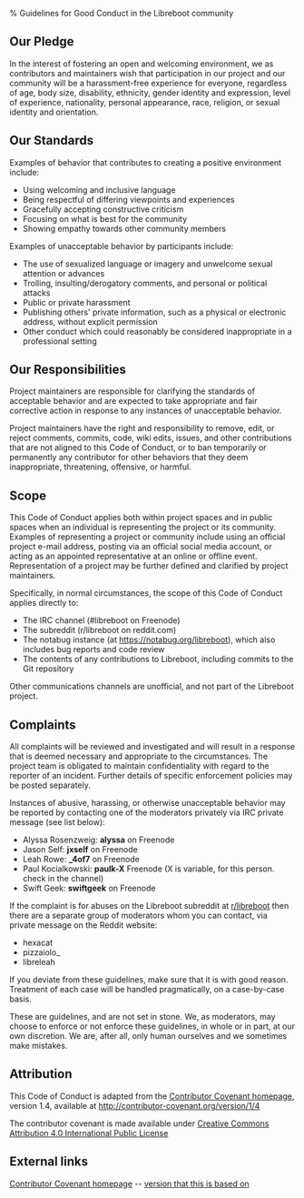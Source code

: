 % Guidelines for Good Conduct in the Libreboot community

Our Pledge
----------

In the interest of fostering an open and welcoming environment, we as
contributors and maintainers wish that participation in our project and our
community will be a harassment-free experience for everyone, regardless of age,
body size, disability, ethnicity, gender identity and expression, level of
experience, nationality, personal appearance, race, religion, or sexual identity
and orientation.

Our Standards
-------------

Examples of behavior that contributes to creating a positive environment
include:

* Using welcoming and inclusive language
* Being respectful of differing viewpoints and experiences
* Gracefully accepting constructive criticism
* Focusing on what is best for the community
* Showing empathy towards other community members

Examples of unacceptable behavior by participants include:

* The use of sexualized language or imagery and unwelcome sexual attention or
advances
* Trolling, insulting/derogatory comments, and personal or political attacks
* Public or private harassment
* Publishing others' private information, such as a physical or electronic
  address, without explicit permission
* Other conduct which could reasonably be considered inappropriate in a
  professional setting

Our Responsibilities
--------------------

Project maintainers are responsible for clarifying the standards of acceptable
behavior and are expected to take appropriate and fair corrective action in
response to any instances of unacceptable behavior.

Project maintainers have the right and responsibility to remove, edit, or
reject comments, commits, code, wiki edits, issues, and other contributions
that are not aligned to this Code of Conduct, or to ban temporarily or
permanently any contributor for other behaviors that they deem inappropriate,
threatening, offensive, or harmful.

Scope
-----

This Code of Conduct applies both within project spaces and in public spaces
when an individual is representing the project or its community. Examples of
representing a project or community include using an official project e-mail
address, posting via an official social media account, or acting as an appointed
representative at an online or offline event. Representation of a project may be
further defined and clarified by project maintainers.

Specifically, in normal circumstances, the scope of this Code of Conduct applies
directly to:

* The IRC channel (#libreboot on Freenode)
* The subreddit (r/libreboot on reddit.com)
* The notabug instance (at <https://notabug.org/libreboot>), which also
  includes bug reports and code review
* The contents of any contributions to Libreboot, including commits to the Git
  repository

Other communications channels are unofficial, and not part of the Libreboot
project.

Complaints
----------

All complaints will be reviewed and investigated and will result in a response
that is deemed necessary and appropriate to the circumstances. The project team
is obligated to maintain confidentiality with regard to the reporter of an
incident. Further details of specific enforcement policies may be posted
separately.

Instances of abusive, harassing, or otherwise unacceptable behavior may be
reported by contacting one of the moderators privately via IRC private message
(see list below):

* Alyssa Rosenzweig: **alyssa** on Freenode
* Jason Self: **jxself** on Freenode
* Leah Rowe: **\_4of7** on Freenode
* Paul Kocialkowski: **paulk-X** Freenode (X is variable, for this
  person.
  check in the channel)
* Swift Geek: **swiftgeek** on Freenode

If the complaint is for abuses on the Libreboot subreddit at
[r/libreboot](https://www.reddit.com/r/libreboot/) then there are a separate
group of moderators whom you can contact, via private message on the Reddit
website:

* hexacat
* pizzaiolo\_
* libreleah

If you deviate from these guidelines, make sure that it is with good reason.
Treatment of each case will be handled pragmatically, on a case-by-case basis.

These are guidelines, and are not set in stone. We, as moderators, may choose
to enforce or not enforce these guidelines, in whole or in part, at our own
discretion. We are, after all, only human ourselves and we sometimes make
mistakes.

Attribution
-----------

This Code of Conduct is adapted from the
[Contributor Covenant homepage](http://contributor-covenant.org/), version 1.4,
available at <http://contributor-covenant.org/version/1/4>

The contributor covenant is made available under [Creative Commons Attribution
4.0 International Public License](https://creativecommons.org/licenses/by/4.0/)

External links
--------------

[Contributor Covenant homepage](http://contributor-covenant.org)             --
[version that this is based on](http://contributor-covenant.org/version/1/4/)
